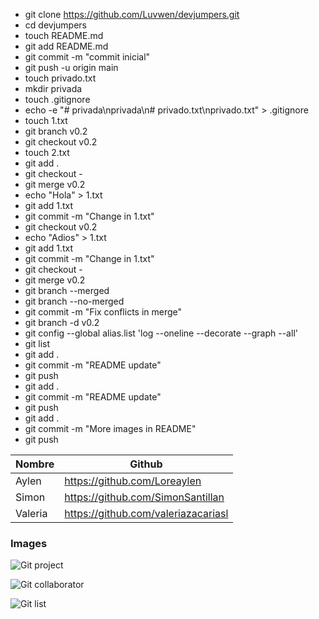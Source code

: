- git clone https://github.com/Luvwen/devjumpers.git
- cd devjumpers
- touch README.md
- git add README.md
- git commit -m "commit inicial"
- git push -u origin main
- touch privado.txt
- mkdir privada
- touch .gitignore
- echo -e "# privada\nprivada\n# privado.txt\nprivado.txt" > .gitignore
- touch 1.txt
- git branch v0.2
- git checkout v0.2
- touch 2.txt
- git add .
- git checkout -
- git merge v0.2
- echo "Hola" > 1.txt
- git add 1.txt
- git commit -m "Change in 1.txt"
- git checkout v0.2
- echo "Adios" > 1.txt
- git add 1.txt
- git commit -m "Change in 1.txt"
- git checkout -
- git merge v0.2
- git branch --merged
- git branch --no-merged
- git commit -m "Fix conflicts in merge"
- git branch -d v0.2
- git config --global alias.list 'log --oneline --decorate --graph --all'
- git list
- git add .
- git commit -m "README update"
- git push
- git add .
- git commit -m "README update"
- git push
- git add .
- git commit -m "More images in README"
- git push


| Nombre  | Github |
| ------------- | ------------- |
| Aylen  | https://github.com/Loreaylen |
| Simon  | https://github.com/SimonSantillan |
| Valeria | https://github.com/valeriazacariasl |

### Images

![Git project](https://imgur.com/a/gEB8dLr)


![Git collaborator](https://imgur.com/a/brBfW4t)


![Git list](https://i.imgur.com/7rV7bJm.png)


